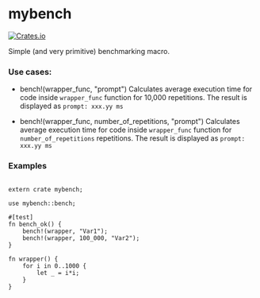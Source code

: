 # mybench

[![Crates.io](https://img.shields.io/crates/l/toolbox.svg)](https://github.com/dvshapkin/mybench/LICENSE)

Simple (and very primitive) benchmarking macro.

### Use cases:

- bench!(wrapper_func, "prompt")
    Сalculates average execution time for code inside `wrapper_func` function for 10,000 repetitions.
    The result is displayed as `prompt: xxx.yy ms`

- bench!(wrapper_func, number_of_repetitions, "prompt")
    Сalculates average execution time for code inside `wrapper_func` function for `number_of_repetitions` repetitions.
    The result is displayed as `prompt: xxx.yy ms`

### Examples

<pre><code>
extern crate mybench;

use mybench::bench;

#[test]
fn bench_ok() {
    bench!(wrapper, "Var1");
    bench!(wrapper, 100_000, "Var2");
}

fn wrapper() {
    for i in 0..1000 {
        let _ = i*i;
    }
}
</code></pre>
